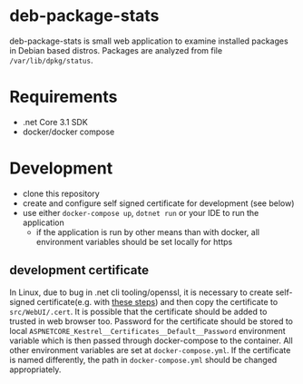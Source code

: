 # deb-package-stats

deb-package-stats is small web application to examine installed packages in Debian based distros. Packages are analyzed from file `/var/lib/dpkg/status`.

# Requirements
- .net Core 3.1 SDK
- docker/docker compose

# Development
- clone this repository
- create and configure self signed certificate for development (see below)
- use either `docker-compose up`, `dotnet run` or your IDE to run the application
    * if the application is run by other means than with docker, all environment variables should be set locally for https
 
## development certificate
In Linux, due to bug in .net cli tooling/openssl, it is necessary to create self-signed certificate(e.g. with [these steps](https://stackoverflow.com/a/59702094)) and then copy the certificate to `src/WebUI/.cert`. It is possible that the certificate should be added to trusted in web browser too. Password for the certificate should be stored to local `ASPNETCORE_Kestrel__Certificates__Default__Password` environment variable which is then passed through docker-compose to the container. All other environment variables are set at `docker-compose.yml`. If the certificate is named differently, the path in `docker-compose.yml` should be changed appropriately.